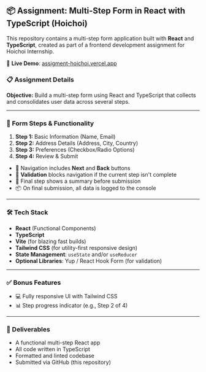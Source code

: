 ## 📦 Assignment: Multi-Step Form in React with TypeScript (Hoichoi)

This repository contains a multi-step form application built with **React** and **TypeScript**, created as part of a frontend development assignment for Hoichoi Internship.

🔗 **Live Demo**: [assigment-hoichoi.vercel.app](https://assigment-hoichoi.vercel.app)

### 📋 Assignment Details

**Objective:** Build a multi-step form using React and TypeScript that collects and consolidates user data across several steps.

---

### 🧩 Form Steps & Functionality

1. **Step 1:** Basic Information (Name, Email)
2. **Step 2:** Address Details (Address, City, Country)
3. **Step 3:** Preferences (Checkbox/Radio Options)
4. **Step 4:** Review & Submit

* 🚀 Navigation includes **Next** and **Back** buttons
* 🧠 **Validation** blocks navigation if the current step isn't complete
* 📄 Final step shows a summary before submission
* 📦 On final submission, all data is logged to the console

---

### 🛠️ Tech Stack

* **React** (Functional Components)
* **TypeScript**
* **Vite** (for blazing fast builds)
* **Tailwind CSS** (for utility-first responsive design)
* **State Management**: `useState` and/or `useReducer`
* **Optional Libraries**: Yup / React Hook Form (for validation)

---

### ✅ Bonus Features

* 💻 Fully responsive UI with Tailwind CSS
* 📊 Step progress indicator (e.g., Step 2 of 4)

---

### 📂 Deliverables

* A functional multi-step React app
* All code written in TypeScript
* Formatted and linted codebase
* Submitted via GitHub (this repository)

